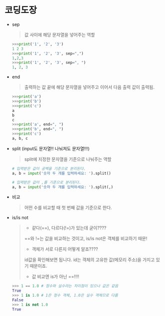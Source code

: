 # 코딩도장

- sep

  > 값 사이에 해당 문자열을 넣어주는 역할

  ```python
  >>>print('1', '2', '3')
  1 2 3
  >>>print('1', '2', '3', sep=",")
  1,2,3
  >>>print('1', '2', '3', sep=", ")
  1, 2, 3
  ```

- end

  > 출력하는 값 끝에 해당 문자열을 넣어주고 이어서 다음 출력 값이 출력됨.

  ```python
  >>>print('a')
  >>>print('b')
  >>>print('c') 
  a
  b
  c
  >>>print('a', end=", ")
  >>>print('b', end=", ")
  >>>print('c')
  a, b, c
  ```

- split (input도 문자열!! 나눠져도 문자열!!!)

  >  split에 지정한 문자열을 기준으로 나눠주는 역할

  ```python
  # 입력받은 값이 공백을 기준으로 분리된다.
  a, b = input('숫자 두 개를 입력하세요: ').split()
  ```

  ```python
  # 입력받은 값이 ,를 기준으로 분리된다.
  a, b = input('숫자 두 개를 입력하세요: ').split(,)
  ```

- 비교

  >  어떤 수를 비교할 때 첫 번째 값을 기준으로 한다.

- is/is not

  > - 같다(==), 다르다(!=)가 있는데 굳이????
  >
  >  ==와 !=는 값을 비교하는 것이고, is/is not은 객체를 비교하기 때문!
  >
  > - 객체가 서로 다른지 어떻게 알죠????
  >
  > id값을 확인해보면 됩니다. id는 객체의 고유한 값(메모리 주소)을 가지고 있기 때문이죠.
  >
  > - 값 비교엔  is가 아닌 ==!!!!

  ```python
  >>> 1 == 1.0 # 정수와 실수라는 차이점이 있으나 값은 같음
  True
  >>> 1 is 1.0 # 1은 정수 객체, 1.0은 실수 객체므로 다름
  False
  >>> 1 is not 1.0
  True
  ```

  

  
